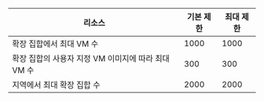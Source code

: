 | 리소스 | 기본 제한 | 최대 제한 |
| --- | --- | --- |
| 확장 집합에서 최대 VM 수 |1000 |1000 |
| 확장 집합의 사용자 지정 VM 이미지에 따라 최대 VM 수|300 |300 |
| 지역에서 최대 확장 집합 수 |2000 |2000 |

